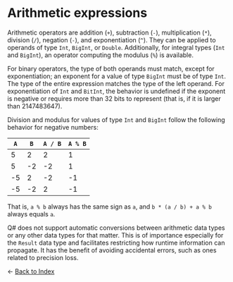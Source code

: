 # Arithmetic expressions

Arithmetic operators are addition (`+`), subtraction (`-`), multiplication (`*`), division (`/`), negation (`-`), and exponentiation (`^`). 
They can be applied to operands of type `Int`, `BigInt`, or `Double`. Additionally, for integral types (`Int` and `BigInt`), an operator computing the modulus (`%`) is available. 

For binary operators, the type of both operands must match, except for exponentiation; an exponent for a value of type `BigInt` must be of type `Int`. 
The type of the entire expression matches the type of the left operand. 
For exponentiation of `Int` and `BitInt`, the behavior is undefined if the exponent is negative or requires more than 32 bits to represent (that is, if it is larger than 2147483647). 

Division and modulus for values of type `Int` and `BigInt` follow the following behavior for
negative numbers:

 `A` | `B` | `A / B` | `A % B`
---------|----------|---------|---------
 5 | 2 | 2 | 1
 5 | -2 | -2 | 1
 -5 | 2 | -2 | -1
 -5 | -2 | 2 | -1

That is, `a % b` always has the same sign as `a`,
and `b * (a / b) + a % b` always equals `a`.

Q# does not support automatic conversions between arithmetic data types or any other data types for that matter. This is of importance especially for the `Result` data type and facilitates restricting how runtime information can propagate. It has the benefit of avoiding accidental errors, such as ones related to precision loss. 


← [Back to Index](https://github.com/microsoft/qsharp-language/tree/main/Specifications/Language#index)
